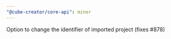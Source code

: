 ```yaml
---
"@cube-creator/core-api": minor
---
```


Option to change the identifier of imported project (fixes #878)
